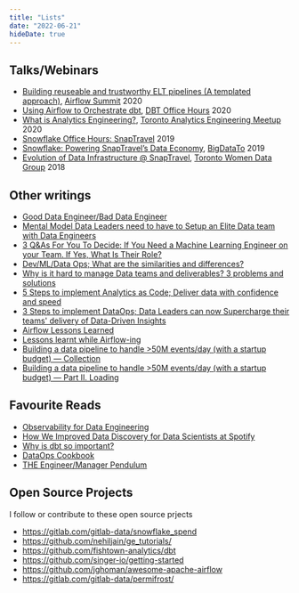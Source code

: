 ```yaml
---
title: "Lists"
date: "2022-06-21"
hideDate: true
---
```


## Talks/Webinars

- [Building reuseable and trustworthy ELT pipelines (A templated approach)](https://airflowsummit.org/sessions/building-reusable-trustworthy/), [Airflow Summit](https://www.youtube.com/watch?v=R4bp3_VyJ70) 2020
- [Using Airflow to Orchestrate dbt](https://www.youtube.com/watch?v=Z6dPIXGj29M), [DBT Office Hours](https://github.com/nehiljain/talks/blob/master/dbt-office-hours-airflow-dbt-prod/presentation.pdf) 2020
- [What is Analytics Engineering?](https://github.com/nehiljain/talks/blob/master/analytics-engineering/presentation.pdf), [Toronto Analytics Engineering Meetup](https://www.meetup.com/Toronto-Analytics-Engineering-Meetup/events/270490676/)  2020
- [Snowflake Office Hours: SnapTravel](https://resources.snowflake.com/youtube-all-videos/snowflake-office-hours-snaptravel) 2019
- [Snowflake: Powering SnapTravel’s Data Economy](https://www.slideshare.net/nehiljain/snowflake-powering-snaptravels-data-economy), [BigDataTo](https://www.bigdata-toronto.com/2019/speakers/nehil-jain/) 2019
- [Evolution of Data Infrastructure @ SnapTravel](https://docs.google.com/presentation/d/1XxAmrjlbE68fWam-HY_cYoqATjGAZ1M1cIeJn2ntRNk/edit?usp=sharing), [Toronto Women Data Group](https://www.meetup.com/Toronto-Womens-Data-Group/events/256099644/) 2018



## Other writings

- [Good Data Engineer/Bad Data Engineer](https://twitter.com/nehiljain/status/1490299948038041608?s=20&t=w6PzPODHZXhY8sNGHydRKA)
- [Mental Model Data Leaders need to have to Setup an Elite Data team with Data Engineers](https://twitter.com/nehiljain/status/1482552544740130829)
- [3 Q&As For You To Decide: If You Need a Machine Learning Engineer on your Team. If Yes, What Is Their Role?](https://twitter.com/nehiljain/status/1486712218272075777?)
- [Dev/ML/Data Ops; What are the similarities and differences?](https://twitter.com/nehiljain/status/1487819527413026822?)
- [Why is it hard to manage Data teams and deliverables? 3 problems and solutions](https://twitter.com/nehiljain/status/1481407651489718278?)
- [5 Steps to implement Analytics as Code; Deliver data with confidence and speed](https://twitter.com/nehiljain/status/1485997184298405891?)
- [3 Steps to implement DataOps; Data Leaders can now Supercharge their teams' delivery of Data-Driven Insights](https://twitter.com/nehiljain/status/1483128464119054340)
- [Airflow Lessons Learned](https://medium.com/snaptravel/airflow-part-2-lessons-learned-793fa3c0841e)
- [Lessons learnt while Airflow-ing](https://medium.com/@nehiljain/lessons-learnt-while-airflow-ing-32d3b7fc3fbf)
- [Building a data pipeline to handle >50M events/day (with a startup budget) — Collection](https://medium.com/snaptravel/building-a-data-pipeline-to-handle-50m-events-day-with-a-startup-budget-part-1-636399bd00aa)
- [Building a data pipeline to handle >50M events/day (with a startup budget) — Part II. Loading](https://medium.com/@nehiljain/building-a-data-pipeline-to-handle-50m-events-day-with-a-startup-budget-part-ii-loading-2cb40ccddee)



## Favourite Reads

- [Observability for Data Engineering](https://medium.com/databand-ai/observability-for-data-engineering-a2e826587205)
- [How We Improved Data Discovery for Data Scientists at Spotify](https://labs.spotify.com/2020/02/27/how-we-improved-data-discovery-for-data-scientists-at-spotify/)
- [Why is dbt so important?](https://stephen.sh/posts/why-is-dbt-so-important)
- [DataOps Cookbook](https://www.datakitchen.io/content/DataKitchen_dataops_cookbook.pdf)
- [THE Engineer/Manager Pendulum](https://charity.wtf/2017/05/11/the-engineer-manager-pendulum/)

## Open Source Projects

I follow or contribute to these open source prjects

- https://gitlab.com/gitlab-data/snowflake_spend
- https://github.com/nehiljain/ge_tutorials/
- https://github.com/fishtown-analytics/dbt
- https://github.com/singer-io/getting-started
- https://github.com/jghoman/awesome-apache-airflow
- https://gitlab.com/gitlab-data/permifrost/
